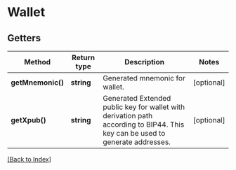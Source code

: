 # Wallet

## Getters

Method | Return type | Description | Notes
------------ | ------------- | ------------- | -------------
**getMnemonic()** | **string** | Generated mnemonic for wallet. | [optional]
**getXpub()** | **string** | Generated Extended public key for wallet with derivation path according to BIP44. This key can be used to generate addresses. | [optional]

[[Back to Index]](../index.md)
